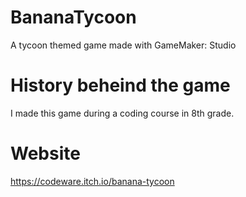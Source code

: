 # BananaTycoon
A tycoon themed game made with GameMaker: Studio

# History beheind the game
I made this game during a coding course in 8th grade.

# Website
https://codeware.itch.io/banana-tycoon
